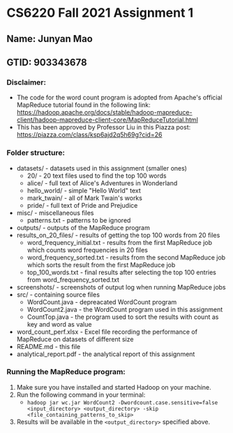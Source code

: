 # CS6220 Fall 2021 Assignment 1

## Name: Junyan Mao
## GTID: 903343678

### Disclaimer:
- The code for the word count program is adopted from Apache's official MapReduce tutorial found in the following link: https://hadoop.apache.org/docs/stable/hadoop-mapreduce-client/hadoop-mapreduce-client-core/MapReduceTutorial.html
- This has been approved by Professor Liu in this Piazza post: https://piazza.com/class/ksp6ajd2q5h69g?cid=26

### Folder structure:
- datasets/ - datasets used in this assignment (smaller ones)
  - 20/ - 20 text files used to find the top 100 words
  - alice/ - full text of Alice's Adventures in Wonderland
  - hello_world/ - simple "Hello World" text
  - mark_twain/ - all of Mark Twain's works
  - pride/ - full text of Pride and Prejudice
- misc/ - miscellaneous files
  - patterns.txt - patterns to be ignored
- outputs/ - outputs of the MapReduce program
- results_on_20_files/ - results of getting the top 100 words from 20 files
  - word_frequency_initial.txt - results from the first MapReduce job which counts word frequencies in 20 files
  - word_frequency_sorted.txt - results from the second MapReduce job which sorts the result from the first MapReduce job
  - top_100_words.txt - final results after selecting the top 100 entries from word_frequency_sorted.txt
- screenshots/ - screenshots of output log when running MapReduce jobs
- src/ - containing source files
  - WordCount.java - depreacated WordCount program
  - WordCount2.java - the WordCount program used in this assignment
  - CountTop.java - the program used to sort the results with count as key and word as value
- word_count_perf.xlsx - Excel file recording the performance of MapReduce on datasets of different size
- README.md - this file
- analytical_report.pdf - the analytical report of this assignment

### Running the MapReduce program:
1. Make sure you have installed and started Hadoop on your machine.
2. Run the following command in your terminal:
    - `hadoop jar wc.jar WordCount2 -Dwordcount.case.sensitive=false <input_directory> <output_directory> -skip <file_containing_patterns_to_skip>`
3. Results will be available in the `<output_directory>` specified above.